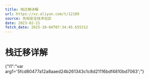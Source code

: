 ```yaml
---
title: 栈迁移详解
url: https://xz.aliyun.com/t/12189
source: 先知安全技术社区
date: 2023-02-21
fetch_date: 2025-10-04T07:34:45.655312
---
```


# 栈迁移详解

{"l1":"var arg1='5fcd80477a12a8aaed24b261343c1c8d21116bdf4810bd7063';"}